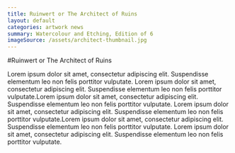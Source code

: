 ```yaml
---
title: Ruinwert or The Architect of Ruins
layout: default
categories: artwork news
summary: Watercolour and Etching, Edition of 6
imageSource: /assets/architect-thumbnail.jpg
---
```


#Ruinwert or The Architect of Ruins

Lorem ipsum dolor sit amet, consectetur adipiscing elit. Suspendisse elementum leo non felis porttitor vulputate. Lorem ipsum dolor sit amet, consectetur adipiscing elit. Suspendisse elementum leo non felis porttitor vulputate.Lorem ipsum dolor sit amet, consectetur adipiscing elit. Suspendisse elementum leo non felis porttitor vulputate. Lorem ipsum dolor sit amet, consectetur adipiscing elit. Suspendisse elementum leo non felis porttitor vulputate.Lorem ipsum dolor sit amet, consectetur adipiscing elit. Suspendisse elementum leo non felis porttitor vulputate. Lorem ipsum dolor sit amet, consectetur adipiscing elit. Suspendisse elementum leo non felis porttitor vulputate. 


